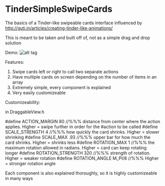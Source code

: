 TinderSimpleSwipeCards
======================

The basics of a Tinder-like swipeable cards interface influenced by http://guti.in/articles/creating-tinder-like-animations/

This is meant to be taken and built off of, not as a simple drag and drop solution

Demo:
![alt tag](http://i.imgur.com/NwsgUcr.gif)

Features:
1. Swipe cards left or right to call two separate actions
2. Have multiple cards on screen depending on the number of items in an array
3. Extremely simple, every component is explained
4. Very easily customizeable


Customizeability:

in DraggableView.h

\#define ACTION_MARGIN 80 //%%% distance from center where the action applies. Higher = swipe further in order for the \#action to be called
\#define SCALE_STRENGTH 4 //%%% how quickly the card shrinks. Higher = slower shrinking
\#define SCALE_MAX .93 //%%% upper bar for how much the card shrinks. Higher = shrinks less
\#define ROTATION_MAX 1 //%%% the maximum rotation allowed in radians.  Higher = card can keep rotating longer
\#define ROTATION_STRENGTH 320 //%%% strength of rotation. Higher = weaker rotation
\#define ROTATION_ANGLE M_PI/8 //%%% Higher = stronger rotation angle

Each component is also explained thoroughly, so it is highly customizeable in many ways
